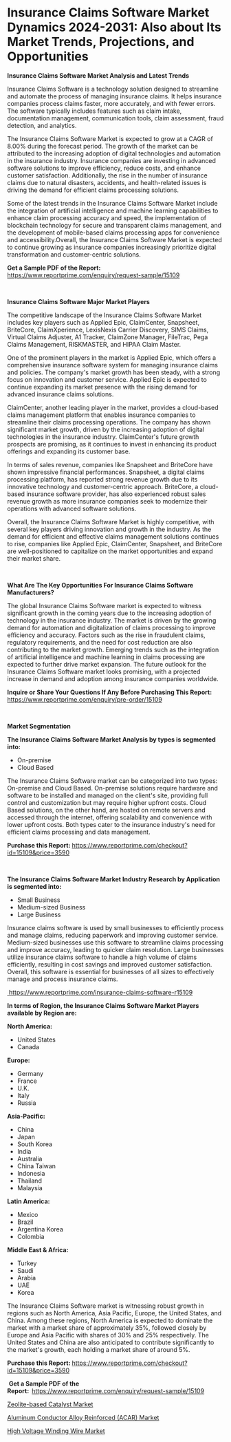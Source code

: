 <p><h1>Insurance Claims Software Market Dynamics 2024-2031: Also about Its Market Trends, Projections, and Opportunities</h1></p><p><strong>Insurance Claims Software Market Analysis and Latest Trends</strong></p>
<p><p>Insurance Claims Software is a technology solution designed to streamline and automate the process of managing insurance claims. It helps insurance companies process claims faster, more accurately, and with fewer errors. The software typically includes features such as claim intake, documentation management, communication tools, claim assessment, fraud detection, and analytics.</p><p>The Insurance Claims Software Market is expected to grow at a CAGR of 8.00% during the forecast period. The growth of the market can be attributed to the increasing adoption of digital technologies and automation in the insurance industry. Insurance companies are investing in advanced software solutions to improve efficiency, reduce costs, and enhance customer satisfaction. Additionally, the rise in the number of insurance claims due to natural disasters, accidents, and health-related issues is driving the demand for efficient claims processing solutions.</p><p>Some of the latest trends in the Insurance Claims Software Market include the integration of artificial intelligence and machine learning capabilities to enhance claim processing accuracy and speed, the implementation of blockchain technology for secure and transparent claims management, and the development of mobile-based claims processing apps for convenience and accessibility.Overall, the Insurance Claims Software Market is expected to continue growing as insurance companies increasingly prioritize digital transformation and customer-centric solutions.</p></p>
<p><strong>Get a Sample PDF of the Report:&nbsp;</strong> <a href="https://www.reportprime.com/enquiry/request-sample/15109">https://www.reportprime.com/enquiry/request-sample/15109</a></p>
<p>&nbsp;</p>
<p><strong>Insurance Claims Software Major Market Players</strong></p>
<p><p>The competitive landscape of the Insurance Claims Software Market includes key players such as Applied Epic, ClaimCenter, Snapsheet, BriteCore, ClaimXperience, LexisNexis Carrier Discovery, SIMS Claims, Virtual Claims Adjuster, A1 Tracker, ClaimZone Manager, FileTrac, Pega Claims Management, RISKMASTER, and HIPAA Claim Master.</p><p>One of the prominent players in the market is Applied Epic, which offers a comprehensive insurance software system for managing insurance claims and policies. The company's market growth has been steady, with a strong focus on innovation and customer service. Applied Epic is expected to continue expanding its market presence with the rising demand for advanced insurance claims solutions.</p><p>ClaimCenter, another leading player in the market, provides a cloud-based claims management platform that enables insurance companies to streamline their claims processing operations. The company has shown significant market growth, driven by the increasing adoption of digital technologies in the insurance industry. ClaimCenter's future growth prospects are promising, as it continues to invest in enhancing its product offerings and expanding its customer base.</p><p>In terms of sales revenue, companies like Snapsheet and BriteCore have shown impressive financial performances. Snapsheet, a digital claims processing platform, has reported strong revenue growth due to its innovative technology and customer-centric approach. BriteCore, a cloud-based insurance software provider, has also experienced robust sales revenue growth as more insurance companies seek to modernize their operations with advanced software solutions.</p><p>Overall, the Insurance Claims Software Market is highly competitive, with several key players driving innovation and growth in the industry. As the demand for efficient and effective claims management solutions continues to rise, companies like Applied Epic, ClaimCenter, Snapsheet, and BriteCore are well-positioned to capitalize on the market opportunities and expand their market share.</p></p>
<p>&nbsp;</p>
<p><strong>What Are The Key Opportunities For Insurance Claims Software Manufacturers?</strong></p>
<p><p>The global Insurance Claims Software market is expected to witness significant growth in the coming years due to the increasing adoption of technology in the insurance industry. The market is driven by the growing demand for automation and digitalization of claims processing to improve efficiency and accuracy. Factors such as the rise in fraudulent claims, regulatory requirements, and the need for cost reduction are also contributing to the market growth. Emerging trends such as the integration of artificial intelligence and machine learning in claims processing are expected to further drive market expansion. The future outlook for the Insurance Claims Software market looks promising, with a projected increase in demand and adoption among insurance companies worldwide.</p></p>
<p><strong>Inquire or Share Your Questions If Any Before Purchasing This Report:</strong> <a href="https://www.reportprime.com/enquiry/pre-order/15109">https://www.reportprime.com/enquiry/pre-order/15109</a></p>
<p>&nbsp;</p>
<p><strong>Market Segmentation</strong></p>
<p><strong>The Insurance Claims Software Market Analysis by types is segmented into:</strong></p>
<p><ul><li>On-premise</li><li>Cloud Based</li></ul></p>
<p><p>The Insurance Claims Software market can be categorized into two types: On-premise and Cloud Based. On-premise solutions require hardware and software to be installed and managed on the client's site, providing full control and customization but may require higher upfront costs. Cloud Based solutions, on the other hand, are hosted on remote servers and accessed through the internet, offering scalability and convenience with lower upfront costs. Both types cater to the insurance industry's need for efficient claims processing and data management.</p></p>
<p><strong>Purchase this Report:&nbsp;</strong><a href="https://www.reportprime.com/checkout?id=15109&price=3590">https://www.reportprime.com/checkout?id=15109&price=3590</a></p>
<p>&nbsp;</p>
<p><strong>The Insurance Claims Software Market Industry Research by Application is segmented into:</strong></p>
<p><ul><li>Small Business</li><li>Medium-sized Business</li><li>Large Business</li></ul></p>
<p><p>Insurance claims software is used by small businesses to efficiently process and manage claims, reducing paperwork and improving customer service. Medium-sized businesses use this software to streamline claims processing and improve accuracy, leading to quicker claim resolution. Large businesses utilize insurance claims software to handle a high volume of claims efficiently, resulting in cost savings and improved customer satisfaction. Overall, this software is essential for businesses of all sizes to effectively manage and process insurance claims.</p></p>
<p><a href="https://www.reportprime.com/insurance-claims-software-r15109">&nbsp;https://www.reportprime.com/insurance-claims-software-r15109</a></p>
<p><strong>In terms of Region, the Insurance Claims Software Market Players available by Region are:</strong></p>
<p>
    <p> <strong> North America: </strong>
        <ul>
            <li>United States</li>
            <li>Canada</li>
        </ul>
        </p> 
    <p> <strong> Europe: </strong>
        <ul>
            <li>Germany</li>
            <li>France</li>
            <li>U.K.</li>
            <li>Italy</li>
            <li>Russia</li>
        </ul>
        </p> 
    <p> <strong> Asia-Pacific: </strong>
        <ul>
            <li>China</li>
            <li>Japan</li>
            <li>South Korea</li>
            <li>India</li>
            <li>Australia</li>
            <li>China Taiwan</li>
            <li>Indonesia</li>
            <li>Thailand</li>
            <li>Malaysia</li>
        </ul>
        </p> 
    <p> <strong> Latin America: </strong>
        <ul>
            <li>Mexico</li>
            <li>Brazil</li>
            <li>Argentina Korea</li>
            <li>Colombia</li>
        </ul>
        </p> 
    <p> <strong> Middle East & Africa: </strong>
        <ul>
            <li>Turkey</li>
            <li>Saudi</li>
            <li>Arabia</li>
            <li>UAE</li>
            <li>Korea</li>
        </ul>
    </p>
    </p>
<p><p>The Insurance Claims Software market is witnessing robust growth in regions such as North America, Asia Pacific, Europe, the United States, and China. Among these regions, North America is expected to dominate the market with a market share of approximately 35%, followed closely by Europe and Asia Pacific with shares of 30% and 25% respectively. The United States and China are also anticipated to contribute significantly to the market's growth, each holding a market share of around 5%.</p></p>
<p><strong>Purchase this Report: </strong><a href="https://www.reportprime.com/checkout?id=15109&price=3590">https://www.reportprime.com/checkout?id=15109&price=3590</a></p>
<p>&nbsp;<strong>Get a Sample PDF of the Report:&nbsp;&nbsp;</strong><a href="https://www.reportprime.com/enquiry/request-sample/15109">https://www.reportprime.com/enquiry/request-sample/15109</a></p>
<p><strong></strong></p>
<p><p><a href="https://www.linkedin.com/pulse/zeolite-based-catalyst-market-size-share-global-analysis-zm7he?trackingId=JM9riTTFz4YDHBOHIRtsTQ%3D%3D">Zeolite-based Catalyst Market</a></p><p><a href="https://www.linkedin.com/pulse/aluminum-conductor-alloy-reinforced-acar-market-analysis-7lrce?trackingId=MZ4JFE1gsiAQeLYev04WtQ%3D%3D">Aluminum Conductor Alloy Reinforced (ACAR) Market</a></p><p><a href="https://www.linkedin.com/pulse/high-voltage-winding-wire-market-analysis-size-global-km8ke?trackingId=kooZ4rM8PN1rXEyQxDMtxg%3D%3D">High Voltage Winding Wire Market</a></p></p>